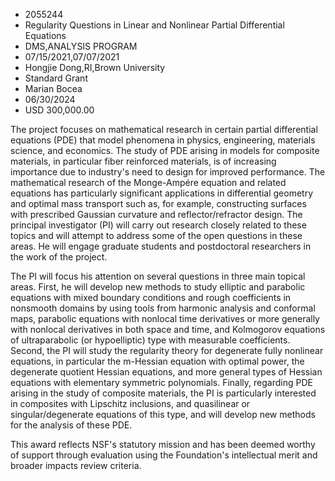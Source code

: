 
* 2055244
* Regularity Questions in Linear and Nonlinear Partial Differential Equations
* DMS,ANALYSIS PROGRAM
* 07/15/2021,07/07/2021
* Hongjie Dong,RI,Brown University
* Standard Grant
* Marian Bocea
* 06/30/2024
* USD 300,000.00

The project focuses on mathematical research in certain partial differential
equations (PDE) that model phenomena in physics, engineering, materials science,
and economics. The study of PDE arising in models for composite materials, in
particular fiber reinforced materials, is of increasing importance due to
industry's need to design for improved performance. The mathematical research of
the Monge-Ampére equation and related equations has particularly significant
applications in differential geometry and optimal mass transport such as, for
example, constructing surfaces with prescribed Gaussian curvature and
reflector/refractor design. The principal investigator (PI) will carry out
research closely related to these topics and will attempt to address some of the
open questions in these areas. He will engage graduate students and postdoctoral
researchers in the work of the project.

The PI will focus his attention on several questions in three main topical
areas. First, he will develop new methods to study elliptic and parabolic
equations with mixed boundary conditions and rough coefficients in nonsmooth
domains by using tools from harmonic analysis and conformal maps, parabolic
equations with nonlocal time derivatives or more generally with nonlocal
derivatives in both space and time, and Kolmogorov equations of ultraparabolic
(or hypoelliptic) type with measurable coefficients. Second, the PI will study
the regularity theory for degenerate fully nonlinear equations, in particular
the m-Hessian equation with optimal power, the degenerate quotient Hessian
equations, and more general types of Hessian equations with elementary symmetric
polynomials. Finally, regarding PDE arising in the study of composite materials,
the PI is particularly interested in composites with Lipschitz inclusions, and
quasilinear or singular/degenerate equations of this type, and will develop new
methods for the analysis of these PDE.

This award reflects NSF's statutory mission and has been deemed worthy of
support through evaluation using the Foundation's intellectual merit and broader
impacts review criteria.
